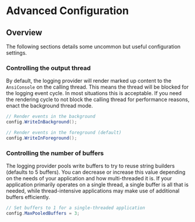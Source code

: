# Advanced Configuration

## Overview

The following sections details some uncommon but useful configuration settings.

### Controlling the output thread

By default, the logging provider will render marked up content to the `AnsiConsole` on the calling thread. This means the thread will be blocked for the logging event cycle. In most situations this is acceptable. If you need the rendering cycle to not block the calling thread for performance reasons, enact the background thread mode.

```csharp
// Render events in the background
config.WriteInBackground();

// Render events in the foreground (default)
config.WriteInForeground();
```

### Controlling the number of buffers

The logging provider pools write buffers to try to reuse string builders (defaults to 5 buffers). You can decrease or increase this value depending on the needs of your application and how multi-threaded it is. If your application primarily operates on a single thread, a single buffer is all that is needed, while thread-intensive applications may make use of additional buffers efficiently.

```csharp
// Set buffers to 1 for a single-threaded application
config.MaxPooledBuffers = 3;
```